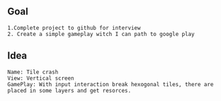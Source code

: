 
## Goal
    1.Complete project to github for interview
    2. Create a simple gameplay witch I can path to google play
## Idea
    Name: Tile crash
    View: Vertical screen
    GamePlay: With input interaction break hexogonal tiles, there are placed in some layers and get resorces.
